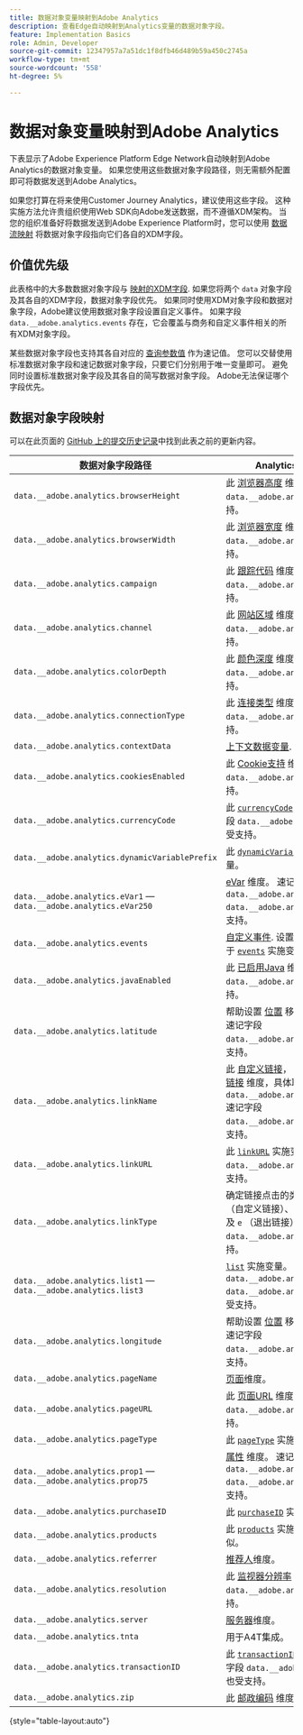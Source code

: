 ```yaml
---
title: 数据对象变量映射到Adobe Analytics
description: 查看Edge自动映射到Analytics变量的数据对象字段。
feature: Implementation Basics
role: Admin, Developer
source-git-commit: 12347957a7a51dc1f8dfb46d489b59a450c2745a
workflow-type: tm+mt
source-wordcount: '558'
ht-degree: 5%

---
```


# 数据对象变量映射到Adobe Analytics

下表显示了Adobe Experience Platform Edge Network自动映射到Adobe Analytics的数据对象变量。 如果您使用这些数据对象字段路径，则无需额外配置即可将数据发送到Adobe Analytics。

如果您打算在将来使用Customer Journey Analytics，建议使用这些字段。 这种实施方法允许贵组织使用Web SDK向Adobe发送数据，而不遵循XDM架构。 当您的组织准备好将数据发送到Adobe Experience Platform时，您可以使用 [数据流映射](https://experienceleague.adobe.com/docs/experience-platform/datastreams/data-prep.html#mapping) 将数据对象字段指向它们各自的XDM字段。

## 价值优先级

此表格中的大多数数据对象字段与 [映射的XDM字段](xdm-var-mapping.md). 如果您将两个 `data` 对象字段及其各自的XDM字段，数据对象字段优先。 如果同时使用XDM对象字段和数据对象字段，Adobe建议使用数据对象字段设置自定义事件。 如果字段 `data.__adobe.analytics.events` 存在，它会覆盖与商务和自定义事件相关的所有XDM对象字段。

某些数据对象字段也支持其各自对应的 [查询参数值](../validate/query-parameters.md) 作为速记值。 您可以交替使用标准数据对象字段和速记数据对象字段，只要它们分别用于唯一变量即可。 避免同时设置标准数据对象字段及其各自的简写数据对象字段。 Adobe无法保证哪个字段优先。

## 数据对象字段映射

可以在此页面的 [GitHub 上的提交历史记录](https://github.com/AdobeDocs/analytics.en/commits/main/help/implement/aep-edge/data-var-mapping.md)中找到此表之前的更新内容。

| 数据对象字段路径 | Analytics变量和描述 |
| --- | --- |
| `data.__adobe.analytics.browserHeight` | 此 [浏览器高度](../../components/dimensions/browser-height.md) 维度。 速记字段 `data.__adobe.analytics.bh` 也受支持。 |
| `data.__adobe.analytics.browserWidth` | 此 [浏览器宽度](../../components/dimensions/browser-width.md) 维度。 速记字段 `data.__adobe.analytics.bw` 也受支持。 |
| `data.__adobe.analytics.campaign` | 此 [跟踪代码](../../components/dimensions/tracking-code.md) 维度。 速记字段 `data.__adobe.analytics.v0` 也受支持。 |
| `data.__adobe.analytics.channel` | 此 [网站区域](../../components/dimensions/site-section.md) 维度。 速记字段 `data.__adobe.analytics.ch` 也受支持。 |
| `data.__adobe.analytics.colorDepth` | 此 [颜色深度](../../components/dimensions/color-depth.md) 维度。 速记字段 `data.__adobe.analytics.c` 也受支持。 |
| `data.__adobe.analytics.connectionType` | 此 [连接类型](../../components/dimensions/connection-type.md) 维度。 速记字段 `data.__adobe.analytics.ct` 也受支持。 |
| `data.__adobe.analytics.contextData` | [上下文数据变量](/help/implement/vars/page-vars/contextdata.md). |
| `data.__adobe.analytics.cookiesEnabled` | 此 [Cookie支持](../../components/dimensions/cookie-support.md) 维度。 速记字段 `data.__adobe.analytics.k` 也受支持。 |
| `data.__adobe.analytics.currencyCode` | 此 [`currencyCode`](../vars/config-vars/currencycode.md) 实施变量。 速记字段 `data.__adobe.analytics.cc` 也受支持。 |
| `data.__adobe.analytics.dynamicVariablePrefix` | 此 [`dynamicVariablePrefix`](../vars/config-vars/dynamicvariableprefix.md) 实施变量。 |
| `data.__adobe.analytics.eVar1` — `data.__adobe.analytics.eVar250` | [eVar](../../components/dimensions/evar.md) 维度。 速记字段 `data.__adobe.analytics.v1` - `data.__adobe.analytics.v250` 也受支持。 |
| `data.__adobe.analytics.events` | [自定义事件](../../components/metrics/custom-events.md). 设置此字段的格式类似于 [`events`](../vars/page-vars/events/events-overview.md) 实施变量。 |
| `data.__adobe.analytics.javaEnabled` | 此 [已启用Java](../../components/dimensions/java-enabled.md) 维度。 速记字段 `data.__adobe.analytics.v` 也受支持。 |
| `data.__adobe.analytics.latitude` | 帮助设置 [位置](../../components/dimensions/lifecycle-dimensions.md) 移动生命周期维度。 速记字段 `data.__adobe.analytics.lat` 也受支持。 |
| `data.__adobe.analytics.linkName` | 此 [自定义链接](../../components/dimensions/custom-link.md)， [下载链接](../../components/dimensions/download-link.md)，或 [退出链接](../../components/dimensions/exit-link.md) 维度，具体取决于中的值 `data.__adobe.analytics.linkType`. 速记字段 `data.__adobe.analytics.pev2` 也受支持。 |
| `data.__adobe.analytics.linkURL` | 此 [`linkURL`](../vars/config-vars/linkurl.md) 实施变量。 速记字段 `data.__adobe.analytics.pev1` 也受支持。 |
| `data.__adobe.analytics.linkType` | 确定链接点击的类型。 有效值包括 `o` （自定义链接）、 `d` （下载链接），以及 `e` （退出链接）。 速记字段 `data.__adobe.analytics.pe` 也受支持。 |
| `data.__adobe.analytics.list1` — `data.__adobe.analytics.list3` | [`list`](/help/implement/vars/page-vars/list.md) 实施变量。 速记字段 `data.__adobe.analytics.l1` - `data.__adobe.analytics.list3` 也受支持。 |
| `data.__adobe.analytics.longitude` | 帮助设置 [位置](../../components/dimensions/lifecycle-dimensions.md) 移动生命周期维度。 速记字段 `data.__adobe.analytics.lon` 也受支持。 |
| `data.__adobe.analytics.pageName` | [页面](/help/components/dimensions/page.md)维度。 |
| `data.__adobe.analytics.pageURL` | 此 [页面URL](/help/components/dimensions/page-url.md) 维度。 速记字段 `data.__adobe.analytics.g` 也受支持。 |
| `data.__adobe.analytics.pageType` | 此 [`pageType`](../vars/page-vars/pagetype.md) 实施变量。 |
| `data.__adobe.analytics.prop1` — `data.__adobe.analytics.prop75` | [属性](../../components/dimensions/prop.md) 维度。 速记字段 `data.__adobe.analytics.c1` - `data.__adobe.analytics.c75` 也受支持。 |
| `data.__adobe.analytics.purchaseID` | 此 [`purchaseID`](../vars/page-vars/purchaseid.md) 实施变量。 |
| `data.__adobe.analytics.products` | 此 [`products`](../vars/page-vars/products.md) 实施变量，格式与此类似。 |
| `data.__adobe.analytics.referrer` | [推荐人](/help/components/dimensions/referrer.md)维度。 |
| `data.__adobe.analytics.resolution` | 此 [监视器分辨率](../../components/dimensions/monitor-resolution.md) 维度。 速记字段 `data.__adobe.analytics.s` 也受支持。 |
| `data.__adobe.analytics.server` | [服务器](/help/components/dimensions/server.md)维度。 |
| `data.__adobe.analytics.tnta` | 用于A4T集成。 |
| `data.__adobe.analytics.transactionID` | 此 [`transactionID`](../vars/page-vars/transactionid.md) 实施变量。 速记字段 `data.__adobe.analytics.xact` 也受支持。 |
| `data.__adobe.analytics.zip` | 此 [邮政编码](../../components/dimensions/zip-code.md) 维度。 |

{style="table-layout:auto"}
